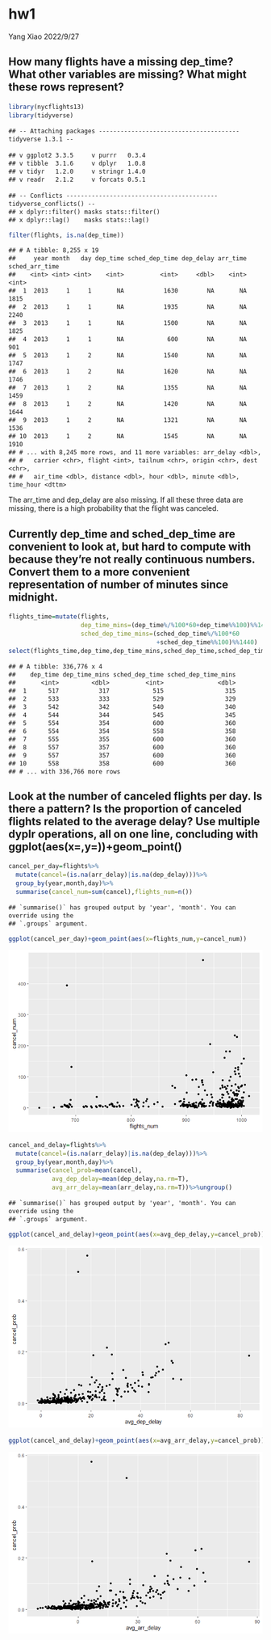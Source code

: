 hw1
================
Yang Xiao
2022/9/27

## How many flights have a missing dep\_time? What other variables are missing? What might these rows represent?

``` r
library(nycflights13)
library(tidyverse)
```

    ## -- Attaching packages --------------------------------------- tidyverse 1.3.1 --

    ## v ggplot2 3.3.5     v purrr   0.3.4
    ## v tibble  3.1.6     v dplyr   1.0.8
    ## v tidyr   1.2.0     v stringr 1.4.0
    ## v readr   2.1.2     v forcats 0.5.1

    ## -- Conflicts ------------------------------------------ tidyverse_conflicts() --
    ## x dplyr::filter() masks stats::filter()
    ## x dplyr::lag()    masks stats::lag()

``` r
filter(flights, is.na(dep_time))
```

    ## # A tibble: 8,255 x 19
    ##     year month   day dep_time sched_dep_time dep_delay arr_time sched_arr_time
    ##    <int> <int> <int>    <int>          <int>     <dbl>    <int>          <int>
    ##  1  2013     1     1       NA           1630        NA       NA           1815
    ##  2  2013     1     1       NA           1935        NA       NA           2240
    ##  3  2013     1     1       NA           1500        NA       NA           1825
    ##  4  2013     1     1       NA            600        NA       NA            901
    ##  5  2013     1     2       NA           1540        NA       NA           1747
    ##  6  2013     1     2       NA           1620        NA       NA           1746
    ##  7  2013     1     2       NA           1355        NA       NA           1459
    ##  8  2013     1     2       NA           1420        NA       NA           1644
    ##  9  2013     1     2       NA           1321        NA       NA           1536
    ## 10  2013     1     2       NA           1545        NA       NA           1910
    ## # ... with 8,245 more rows, and 11 more variables: arr_delay <dbl>,
    ## #   carrier <chr>, flight <int>, tailnum <chr>, origin <chr>, dest <chr>,
    ## #   air_time <dbl>, distance <dbl>, hour <dbl>, minute <dbl>, time_hour <dttm>

The arr\_time and dep\_delay are also missing. If all these three data
are missing, there is a high probability that the flight was canceled.

## Currently dep\_time and sched\_dep\_time are convenient to look at, but hard to compute with because they’re not really continuous numbers. Convert them to a more convenient representation of number of minutes since midnight.

``` r
flights_time=mutate(flights,
                    dep_time_mins=(dep_time%/%100*60+dep_time%%100)%%1440,
                    sched_dep_time_mins=(sched_dep_time%/%100*60
                                         +sched_dep_time%%100)%%1440)
select(flights_time,dep_time,dep_time_mins,sched_dep_time,sched_dep_time_mins)
```

    ## # A tibble: 336,776 x 4
    ##    dep_time dep_time_mins sched_dep_time sched_dep_time_mins
    ##       <int>         <dbl>          <int>               <dbl>
    ##  1      517           317            515                 315
    ##  2      533           333            529                 329
    ##  3      542           342            540                 340
    ##  4      544           344            545                 345
    ##  5      554           354            600                 360
    ##  6      554           354            558                 358
    ##  7      555           355            600                 360
    ##  8      557           357            600                 360
    ##  9      557           357            600                 360
    ## 10      558           358            600                 360
    ## # ... with 336,766 more rows

## Look at the number of canceled flights per day. Is there a pattern? Is the proportion of canceled flights related to the average delay? Use multiple dyplr operations, all on one line, concluding with ggplot(aes(x=,y=))+geom\_point()

``` r
cancel_per_day=flights%>%
  mutate(cancel=(is.na(arr_delay)|is.na(dep_delay)))%>%
  group_by(year,month,day)%>%
  summarise(cancel_num=sum(cancel),flights_num=n())
```

    ## `summarise()` has grouped output by 'year', 'month'. You can override using the
    ## `.groups` argument.

``` r
ggplot(cancel_per_day)+geom_point(aes(x=flights_num,y=cancel_num))
```

![](unnamed-chunk-3-1.png)<!-- -->

``` r
cancel_and_delay=flights%>%
  mutate(cancel=(is.na(arr_delay)|is.na(dep_delay)))%>%
  group_by(year,month,day)%>%
  summarise(cancel_prob=mean(cancel),
            avg_dep_delay=mean(dep_delay,na.rm=T),
            avg_arr_delay=mean(arr_delay,na.rm=T))%>%ungroup()
```

    ## `summarise()` has grouped output by 'year', 'month'. You can override using the
    ## `.groups` argument.

``` r
ggplot(cancel_and_delay)+geom_point(aes(x=avg_dep_delay,y=cancel_prob))
```

![](unnamed-chunk-3-2.png)<!-- -->

``` r
ggplot(cancel_and_delay)+geom_point(aes(x=avg_arr_delay,y=cancel_prob))
```

![](unnamed-chunk-3-3.png)<!-- -->
